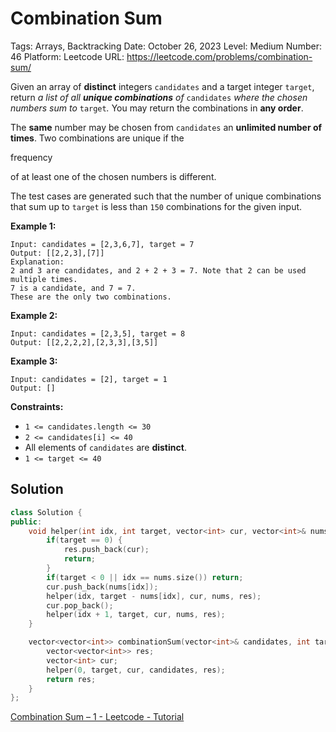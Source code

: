 # Combination Sum

Tags: Arrays, Backtracking
Date: October 26, 2023
Level: Medium
Number: 46
Platform: Leetcode
URL: https://leetcode.com/problems/combination-sum/

Given an array of **distinct** integers `candidates` and a target integer `target`, return *a list of all **unique combinations** of* `candidates` *where the chosen numbers sum to* `target`*.* You may return the combinations in **any order**.

The **same** number may be chosen from `candidates` an **unlimited number of times**. Two combinations are unique if the

frequency

of at least one of the chosen numbers is different.

The test cases are generated such that the number of unique combinations that sum up to `target` is less than `150` combinations for the given input.

**Example 1:**

```
Input: candidates = [2,3,6,7], target = 7
Output: [[2,2,3],[7]]
Explanation:
2 and 3 are candidates, and 2 + 2 + 3 = 7. Note that 2 can be used multiple times.
7 is a candidate, and 7 = 7.
These are the only two combinations.

```

**Example 2:**

```
Input: candidates = [2,3,5], target = 8
Output: [[2,2,2,2],[2,3,3],[3,5]]

```

**Example 3:**

```
Input: candidates = [2], target = 1
Output: []

```

**Constraints:**

- `1 <= candidates.length <= 30`
- `2 <= candidates[i] <= 40`
- All elements of `candidates` are **distinct**.
- `1 <= target <= 40`

## Solution

```cpp
class Solution {
public:
    void helper(int idx, int target, vector<int> cur, vector<int>& nums, vector<vector<int>>& res) {
        if(target == 0) {
            res.push_back(cur);
            return;
        }
        if(target < 0 || idx == nums.size()) return;
        cur.push_back(nums[idx]);
        helper(idx, target - nums[idx], cur, nums, res);
        cur.pop_back();
        helper(idx + 1, target, cur, nums, res);
    }

    vector<vector<int>> combinationSum(vector<int>& candidates, int target) {
        vector<vector<int>> res;
        vector<int> cur;
        helper(0, target, cur, candidates, res);
        return res;
    }
};
```

[Combination Sum – 1 - Leetcode - Tutorial](https://takeuforward.org/data-structure/combination-sum-1/)